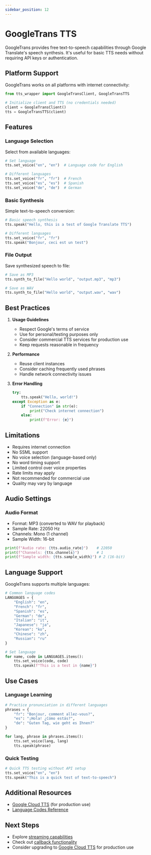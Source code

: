 ```yaml
---
sidebar_position: 12
---
```


# GoogleTrans TTS

GoogleTrans provides free text-to-speech capabilities through Google Translate's speech synthesis. It's useful for basic TTS needs without requiring API keys or authentication.

## Platform Support

GoogleTrans works on all platforms with internet connectivity:

```python
from tts_wrapper import GoogleTransClient, GoogleTransTTS

# Initialize client and TTS (no credentials needed)
client = GoogleTransClient()
tts = GoogleTransTTS(client)
```

## Features

### Language Selection
Select from available languages:

```python
# Set language
tts.set_voice("en", "en")  # Language code for English

# Different languages
tts.set_voice("fr", "fr")  # French
tts.set_voice("es", "es")  # Spanish
tts.set_voice("de", "de")  # German
```

### Basic Synthesis
Simple text-to-speech conversion:

```python
# Basic speech synthesis
tts.speak("Hello, this is a test of Google Translate TTS")

# Different languages
tts.set_voice("fr", "fr")
tts.speak("Bonjour, ceci est un test")
```

### File Output
Save synthesized speech to file:

```python
# Save as MP3
tts.synth_to_file("Hello world", "output.mp3", "mp3")

# Save as WAV
tts.synth_to_file("Hello world", "output.wav", "wav")
```

## Best Practices

1. **Usage Guidelines**
   - Respect Google's terms of service
   - Use for personal/testing purposes only
   - Consider commercial TTS services for production use
   - Keep requests reasonable in frequency

2. **Performance**
   - Reuse client instances
   - Consider caching frequently used phrases
   - Handle network connectivity issues

3. **Error Handling**
   ```python
   try:
       tts.speak("Hello, world!")
   except Exception as e:
       if "Connection" in str(e):
           print("Check internet connection")
       else:
           print(f"Error: {e}")
   ```

## Limitations

- Requires internet connection
- No SSML support
- No voice selection (language-based only)
- No word timing support
- Limited control over voice properties
- Rate limits may apply
- Not recommended for commercial use
- Quality may vary by language

## Audio Settings

### Audio Format
- Format: MP3 (converted to WAV for playback)
- Sample Rate: 22050 Hz
- Channels: Mono (1 channel)
- Sample Width: 16-bit

```python
print(f"Audio rate: {tts.audio_rate}")    # 22050
print(f"Channels: {tts.channels}")        # 1
print(f"Sample width: {tts.sample_width}") # 2 (16-bit)
```

## Language Support

GoogleTrans supports multiple languages:

```python
# Common language codes
LANGUAGES = {
    "English": "en",
    "French": "fr",
    "Spanish": "es",
    "German": "de",
    "Italian": "it",
    "Japanese": "ja",
    "Korean": "ko",
    "Chinese": "zh",
    "Russian": "ru"
}

# Set language
for name, code in LANGUAGES.items():
    tts.set_voice(code, code)
    tts.speak(f"This is a test in {name}")
```

## Use Cases

### Language Learning
```python
# Practice pronunciation in different languages
phrases = {
    "fr": "Bonjour, comment allez-vous?",
    "es": "¡Hola! ¿Cómo estás?",
    "de": "Guten Tag, wie geht es Ihnen?"
}

for lang, phrase in phrases.items():
    tts.set_voice(lang, lang)
    tts.speak(phrase)
```

### Quick Testing
```python
# Quick TTS testing without API setup
tts.set_voice("en", "en")
tts.speak("This is a quick test of text-to-speech")
```

## Additional Resources

- [Google Cloud TTS](../google-cloud) (for production use)
- [Language Codes Reference](https://cloud.google.com/translate/docs/languages)

## Next Steps

- Explore [streaming capabilities](../guides/streaming)
- Check out [callback functionality](../guides/callbacks)
- Consider upgrading to [Google Cloud TTS](../google-cloud) for production use 